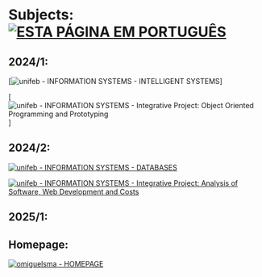# **Subjects:** [![ESTA PÁGINA EM PORTUGUÊS](https://img.shields.io/static/v1?label=&message=ESTA+PÁGINA+EM+PORTUGUÊS&color=%23009BD5&style=for-the-badge)](subjects/subjects_pt.html)


## 2024/1:

[![unifeb - INFORMATION SYSTEMS - INTELLIGENT SYSTEMS](https://img.shields.io/static/v1?label=unifeb+-+INFORMATION+SYSTEMS&message=INTELLIGENT+SYSTEMS&color=%23009BD5&style=for-the-badge)]

[![unifeb - INFORMATION SYSTEMS - Integrative Project: Object Oriented Programming and Prototyping](https://img.shields.io/static/v1?label=unifeb+-+INFORMATION+SYSTEMS&message=Integrative+Project%3A+Object+Oriented+Programming+and+Prototyping&color=%23009BD5&style=for-the-badge)]

## 2024/2:

[![unifeb - INFORMATION SYSTEMS - DATABASES](https://img.shields.io/static/v1?label=unifeb+-+INFORMATION+SYSTEMS&message=DATABASES&color=%23009BD5&style=for-the-badge)](https://omiguelsma.github.io/)

[![unifeb - INFORMATION SYSTEMS - Integrative Project: Analysis of Software, Web Development and Costs](https://img.shields.io/static/v1?label=unifeb+-+INFORMATION+SYSTEMS&message=Integrative+Project%3A+Analysis+of+Software%2C+Web+Development+and+Costs&color=%23009BD5&style=for-the-badge)](https://omiguelsma.github.io/)

## 2025/1:

## Homepage:

[![omiguelsma - HOMEPAGE](https://img.shields.io/static/v1?label=omiguelsma&message=HOMEPAGE&color=%23009BD5&style=for-the-badge&logo=homepage)](https://omiguelsma.github.io/)